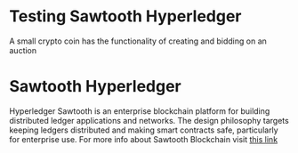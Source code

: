 # Testing Sawtooth Hyperledger
A small crypto coin has the functionality of creating and bidding on an auction

# Sawtooth Hyperledger
Hyperledger Sawtooth is an enterprise blockchain platform for building distributed ledger applications and networks. The design philosophy targets keeping ledgers distributed and making smart contracts safe, particularly for enterprise use.
For more info about Sawtooth Blockchain visit [this link](https://sawtooth.hyperledger.org/docs/core/releases/1.1/introduction.html)
